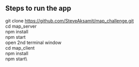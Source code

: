 ## Steps to run the app

git clone https://github.com/SteveAksamit/map_challenge.git \
cd map_server\
npm install\
npm start\
open 2nd terminal window\
cd map_client\
npm install\
npm start\
